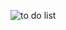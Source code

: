 
![to do list](https://user-images.githubusercontent.com/112240502/196230054-b7c899f9-94aa-424e-92ff-769eccb80f6f.PNG)
